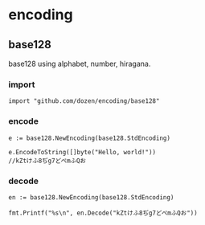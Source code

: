 # encoding

## base128
base128 using alphabet, number, hiragana.

### import

```
import "github.com/dozen/encoding/base128"
```

### encode

```
e := base128.NewEncoding(base128.StdEncoding)

e.EncodeToString([]byte("Hello, world!"))
//kZtけふ8ぢg7どぺmふQお
```

### decode

```
en := base128.NewEncoding(base128.StdEncoding)

fmt.Printf("%s\n", en.Decode("kZtけふ8ぢg7どぺmふQお"))
```
